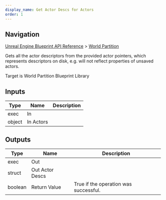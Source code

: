 ```yaml
---
display_name: Get Actor Descs for Actors
order: 1
---
```

## Navigation

[Unreal Engine Blueprint API Reference](https://dev.epicgames.com/documentation/en-us/unreal-engine/BlueprintAPI) > [World Partition](https://dev.epicgames.com/documentation/en-us/unreal-engine/BlueprintAPI/WorldPartition)

Gets all the actor descriptors from the provided actor pointers, which represents descriptors on disk, e.g. will not
reflect properties of unsaved actors.

Target is World Partition Blueprint Library

## Inputs

| Type | Name | Description |
| --- | --- | --- |
| exec | In |  |
| object | In Actors |  |

## Outputs

| Type | Name | Description |
| --- | --- | --- |
| exec | Out |  |
| struct | Out Actor Descs |  |
| boolean | Return Value | True if the operation was successful. |
